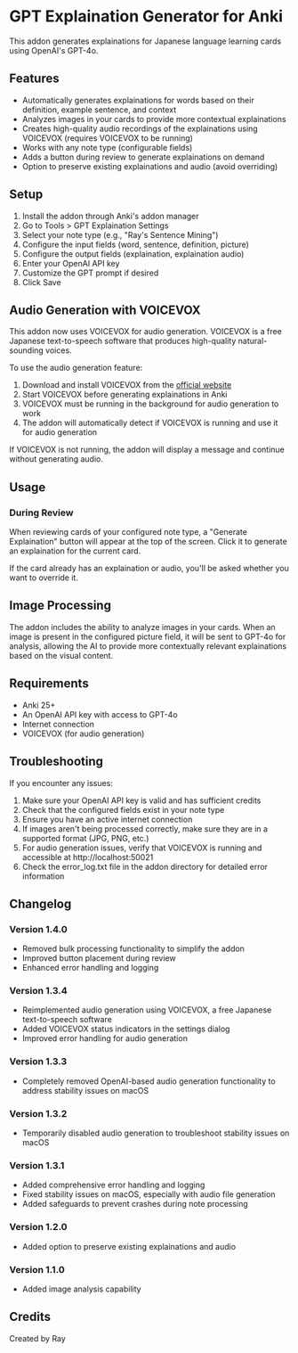 # GPT Explaination Generator for Anki

This addon generates explainations for Japanese language learning cards using OpenAI's GPT-4o.

## Features

- Automatically generates explainations for words based on their definition, example sentence, and context
- Analyzes images in your cards to provide more contextual explainations
- Creates high-quality audio recordings of the explainations using VOICEVOX (requires VOICEVOX to be running)
- Works with any note type (configurable fields)
- Adds a button during review to generate explainations on demand
- Option to preserve existing explainations and audio (avoid overriding)

## Setup

1. Install the addon through Anki's addon manager
2. Go to Tools > GPT Explaination Settings
3. Select your note type (e.g., "Ray's Sentence Mining")
4. Configure the input fields (word, sentence, definition, picture)
5. Configure the output fields (explaination, explaination audio)
6. Enter your OpenAI API key
7. Customize the GPT prompt if desired
8. Click Save

## Audio Generation with VOICEVOX

This addon now uses VOICEVOX for audio generation. VOICEVOX is a free Japanese text-to-speech software that produces high-quality natural-sounding voices.

To use the audio generation feature:

1. Download and install VOICEVOX from the [official website](https://voicevox.hiroshiba.jp/)
2. Start VOICEVOX before generating explainations in Anki
3. VOICEVOX must be running in the background for audio generation to work
4. The addon will automatically detect if VOICEVOX is running and use it for audio generation

If VOICEVOX is not running, the addon will display a message and continue without generating audio.

## Usage

### During Review

When reviewing cards of your configured note type, a "Generate Explaination" button will appear at the top of the screen. Click it to generate an explaination for the current card.

If the card already has an explaination or audio, you'll be asked whether you want to override it.

## Image Processing

The addon includes the ability to analyze images in your cards. When an image is present in the configured picture field, it will be sent to GPT-4o for analysis, allowing the AI to provide more contextually relevant explainations based on the visual content.

## Requirements

- Anki 25+
- An OpenAI API key with access to GPT-4o
- Internet connection
- VOICEVOX (for audio generation)

## Troubleshooting

If you encounter any issues:

1. Make sure your OpenAI API key is valid and has sufficient credits
2. Check that the configured fields exist in your note type
3. Ensure you have an active internet connection
4. If images aren't being processed correctly, make sure they are in a supported format (JPG, PNG, etc.)
5. For audio generation issues, verify that VOICEVOX is running and accessible at http://localhost:50021
6. Check the error_log.txt file in the addon directory for detailed error information

## Changelog

### Version 1.4.0
- Removed bulk processing functionality to simplify the addon
- Improved button placement during review
- Enhanced error handling and logging

### Version 1.3.4
- Reimplemented audio generation using VOICEVOX, a free Japanese text-to-speech software
- Added VOICEVOX status indicators in the settings dialog
- Improved error handling for audio generation

### Version 1.3.3
- Completely removed OpenAI-based audio generation functionality to address stability issues on macOS

### Version 1.3.2
- Temporarily disabled audio generation to troubleshoot stability issues on macOS

### Version 1.3.1
- Added comprehensive error handling and logging
- Fixed stability issues on macOS, especially with audio file generation
- Added safeguards to prevent crashes during note processing

### Version 1.2.0
- Added option to preserve existing explainations and audio

### Version 1.1.0
- Added image analysis capability

## Credits

Created by Ray 